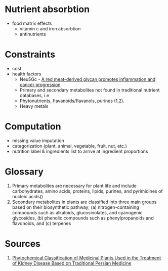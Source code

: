 # Nutrient absorbtion
* food matrix effects
    * vitamin c and iron absorbtion
    * antinutrients

# Constraints
* cost
* health factors
    * Neu5Gc - [A red meat-derived glycan promotes inflammation and cancer progression
](https://www.ncbi.nlm.nih.gov/pmc/articles/PMC4299224/)
    * Primary and secondary metabolites not found in traditional nutrient databases, i.e
    * Phytonutrients, flavanoids/flavanols, purines (1,2).
    * Heavy metals

# Computation
* missing value imputation
* categorization (plant, animal, vegetable, fruit, nut, etc.)
* nutrition label & ingredients list to arrive at ingredient proportions
    
# Glossary
1) Primary metabolites are necessary for plant life and include carbohydrates, amino acids, proteins, lipids, purines, and pyrimidines of nucleic acids()
2) Secondary metabolites in plants are classified into three main groups based on their biosynthetic pathway; (a) nitrogen-containing compounds such as alkaloids, glucosinolates, and cyanogenic glycosides, (b) phenolic compounds such as phenylpropanoids and flavonoids, and (c) terpenes

# Sources
1. [Phytochemical Classification of Medicinal Plants Used in the Treatment of Kidney Disease Based on Traditional Persian Medicine](https://www.ncbi.nlm.nih.gov/pmc/articles/PMC9357710/#:~:text=Phytochemicals%20are%20classified%20as%20primary,and%20pyrimidines%20of%20nucleic%20acids.)


